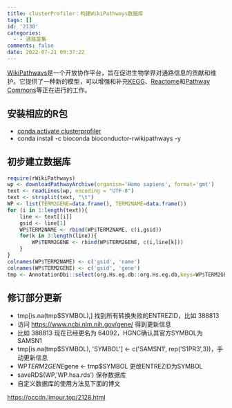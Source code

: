 ```yaml
---
title: clusterProfiler：构建WikiPathways数据库
tags: []
id: '2130'
categories:
  - - 通路富集
comments: false
date: 2022-07-21 09:37:22
---
```


[WikiPathways](https://www.wikipathways.org/)是一个开放协作平台，旨在促进生物学界对通路信息的贡献和维护。它提供了一种新的模型，可以增强和补充[KEGG](http://www.genome.jp/kegg/)、[Reactome](http://www.reactome.org/)和[Pathway Commons](http://www.pathwaycommons.org/pc/)等正在进行的工作。

## 安装相应的R包

*   [conda activate clusterprofiler](https://occdn.limour.top/2126.htm)
*   conda install -c bioconda bioconductor-rwikipathways -y

## 初步建立数据库

```R
require(rWikiPathways)
wp <- downloadPathwayArchive(organism='Homo sapiens', format='gmt')
text <- readLines(wp, encoding = "UTF-8")
text <- strsplit(text, "\t")
WP <- list(TERM2GENE=data.frame(), TERM2NAME=data.frame())
for (i in 1:length(text)){
    line <- text[[i]]
    gsid <- line[1]
    WP$TERM2NAME <- rbind(WP$TERM2NAME, c(i,gsid))
    for(k in 3:length(line)){
        WP$TERM2GENE <- rbind(WP$TERM2GENE, c(i,line[k]))
    }
}
colnames(WP$TERM2NAME) <- c('gsid', 'name')
colnames(WP$TERM2GENE) <- c('gsid', 'gene')
tmp <- AnnotationDbi::select(org.Hs.eg.db::org.Hs.eg.db,keys=WP$TERM2GENE$gene,columns='SYMBOL', keytype='ENTREZID')
```

## 修订部分更新

*   tmp\[is.na(tmp$SYMBOL),\] 找到所有转换失败的ENTREZID，比如 388813
*   访问 https://www.ncbi.nlm.nih.gov/gene/<ENTREZID> 得到更新信息
*   比如 388813 现在已经更名为 64092，HGNC确认其官方SYMBOL为 SAMSN1
*   tmp\[is.na(tmp$SYMBOL), 'SYMBOL'\] <- c('SAMSN1', rep('S1PR3',3))，手动更新信息
*   WP$TERM2GENE$gene <- tmp$SYMBOL 更改ENTREZID为SYMBOL
*   saveRDS(WP,'WP.hsa.rds') 保存数据库
*   自定义数据库的使用方法见下面的博文

https://occdn.limour.top/2128.html